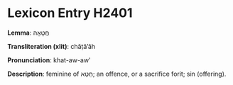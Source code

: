 # Lexicon Entry H2401

**Lemma**: חֲטָאָה

**Transliteration (xlit)**: chăṭâʼâh

**Pronunciation**: khat-aw-aw'

**Description**:
feminine of חֵטְא; an offence, or a sacrifice forit; sin (offering).
